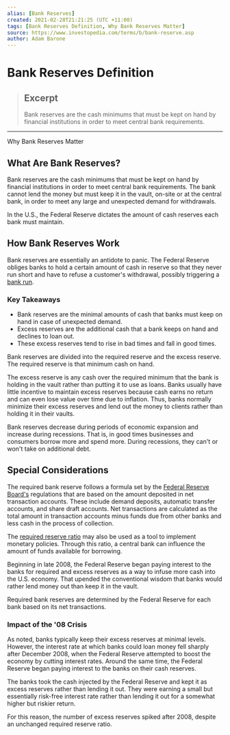 ```yaml
---
alias: [Bank Reserves]
created: 2021-02-28T21:21:25 (UTC +11:00)
tags: [Bank Reserves Definition, Why Bank Reserves Matter]
source: https://www.investopedia.com/terms/b/bank-reserve.asp
author: Adam Barone
---
```


# Bank Reserves Definition

> ## Excerpt
> Bank reserves are the cash minimums that must be kept on hand by financial institutions in order to meet central bank requirements.

---

Why Bank Reserves Matter
## What Are Bank Reserves?

Bank reserves are the cash minimums that must be kept on hand by financial institutions in order to meet central bank requirements. The bank cannot lend the money but must keep it in the vault, on-site or at the central bank, in order to meet any large and unexpected demand for withdrawals.

In the U.S., the Federal Reserve dictates the amount of cash reserves each bank must maintain.

## How Bank Reserves Work

Bank reserves are essentially an antidote to panic. The Federal Reserve obliges banks to hold a certain amount of cash in reserve so that they never run short and have to refuse a customer's withdrawal, possibly triggering a [bank run](https://www.investopedia.com/terms/b/bankrun.asp).

### Key Takeaways

-   Bank reserves are the minimal amounts of cash that banks must keep on hand in case of unexpected demand.
-   Excess reserves are the additional cash that a bank keeps on hand and declines to loan out.
-   These excess reserves tend to rise in bad times and fall in good times.

Bank reserves are divided into the required reserve and the excess reserve. The required reserve is that minimum cash on hand.

The excess reserve is any cash over the required minimum that the bank is holding in the vault rather than putting it to use as loans. Banks usually have little incentive to maintain excess reserves because cash earns no return and can even lose value over time due to inflation. Thus, banks normally minimize their excess reserves and lend out the money to clients rather than holding it in their vaults.

Bank reserves decrease during periods of economic expansion and increase during recessions. That is, in good times businesses and consumers borrow more and spend more. During recessions, they can't or won't take on additional debt.

## Special Considerations

The required bank reserve follows a formula set by the [Federal Reserve Board's](https://www.investopedia.com/terms/f/frb.asp) regulations that are based on the amount deposited in net transaction accounts. These include demand deposits, automatic transfer accounts, and share draft accounts. Net transactions are calculated as the total amount in transaction accounts minus funds due from other banks and less cash in the process of collection.

The [required reserve ratio](https://www.investopedia.com/terms/r/reserveratio.asp) may also be used as a tool to implement monetary policies. Through this ratio, a central bank can influence the amount of funds available for borrowing.

Beginning in late 2008, the Federal Reserve began paying interest to the banks for required and excess reserves as a way to infuse more cash into the U.S. economy. That upended the conventional wisdom that banks would rather lend money out than keep it in the vault.

Required bank reserves are determined by the Federal Reserve for each bank based on its net transactions.

### Impact of the '08 Crisis

As noted, banks typically keep their excess reserves at minimal levels. However, the interest rate at which banks could loan money fell sharply after December 2008, when the Federal Reserve attempted to boost the economy by cutting interest rates. Around the same time, the Federal Reserve began paying interest to the banks on their cash reserves.

The banks took the cash injected by the Federal Reserve and kept it as excess reserves rather than lending it out. They were earning a small but essentially risk-free interest rate rather than lending it out for a somewhat higher but riskier return.

For this reason, the number of excess reserves spiked after 2008, despite an unchanged required reserve ratio.
